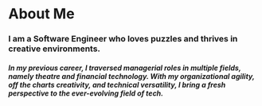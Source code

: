 # About Me

### I am a Software Engineer who loves puzzles and thrives in creative environments.

##### In my previous career, I traversed managerial roles in multiple fields, namely theatre and financial technology. With my organizational agility, off the charts creativity, and technical versatility, I bring a fresh perspective to the ever-evolving field of tech.
